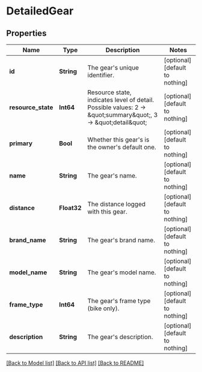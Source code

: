# DetailedGear


## Properties
Name | Type | Description | Notes
------------ | ------------- | ------------- | -------------
**id** | **String** | The gear&#39;s unique identifier. | [optional] [default to nothing]
**resource_state** | **Int64** | Resource state, indicates level of detail. Possible values: 2 -&gt; \&quot;summary\&quot;, 3 -&gt; \&quot;detail\&quot; | [optional] [default to nothing]
**primary** | **Bool** | Whether this gear&#39;s is the owner&#39;s default one. | [optional] [default to nothing]
**name** | **String** | The gear&#39;s name. | [optional] [default to nothing]
**distance** | **Float32** | The distance logged with this gear. | [optional] [default to nothing]
**brand_name** | **String** | The gear&#39;s brand name. | [optional] [default to nothing]
**model_name** | **String** | The gear&#39;s model name. | [optional] [default to nothing]
**frame_type** | **Int64** | The gear&#39;s frame type (bike only). | [optional] [default to nothing]
**description** | **String** | The gear&#39;s description. | [optional] [default to nothing]


[[Back to Model list]](./README.md#models) [[Back to API list]](./README.md#api-endpoints) [[Back to README]](./README.md)


